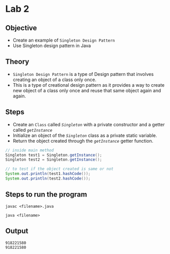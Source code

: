 # Lab 2

## Objective

- Create an example of `Singleton Design Pattern`
- Use Singleton design pattern in Java


## Theory

- `Singleton Design Pattern` is a type of Design pattern that involves creating an object of a class only once.
- This is a type of creational design pattern as it provides a way to create new object of a class only once and reuse that same object again and again.

## Steps

- Create an `Class` called *`Singleton`* with a private constructor and a getter called *`getInstance`*
- Initialize an object of the *`Singleton`* class as a private static variable.
- Return the object created through the *`getInstance`* getter function.

```java
// inside main method
Singleton test1 = Singleton.getInstance();
Singleton test2 = Singleton.getInstance();

// to test if the object created is same or not
System.out.println(test1.hashCode());
System.out.println(test2.hashCode());
```

## Steps to run the program

```
javac <filename>.java

java <filename>
```

## Output

```
918221580
918221580
```